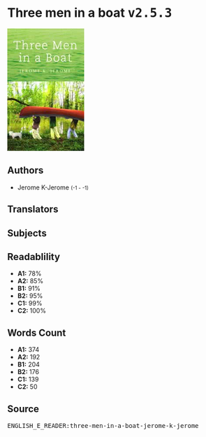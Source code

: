 # Three men in a boat <kbd>v2.5.3</kbd>

![](./cover.medium.jpg "")

## Authors


 - Jerome K-Jerome <small>(-1 - -1)</small>

## Translators



## Subjects



## Readablility


 - **A1:** 78%
 - **A2:** 85%
 - **B1:** 91%
 - **B2:** 95%
 - **C1:** 99%
 - **C2:** 100%

## Words Count


 - **A1:** 374
 - **A2:** 192
 - **B1:** 204
 - **B2:** 176
 - **C1:** 139
 - **C2:** 50

## Source


<kbd>ENGLISH_E_READER:three-men-in-a-boat-jerome-k-jerome</kbd>
